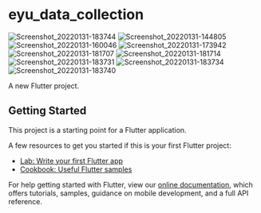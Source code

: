 # eyu_data_collection


![Screenshot_20220131-183744](https://user-images.githubusercontent.com/70751963/152124512-77d7d739-5baa-4ae1-9f36-9e736dce9c98.png)
![Screenshot_20220131-144805](https://user-images.githubusercontent.com/70751963/152124521-f4f78d12-6163-40c2-9be7-9cafa42b47d7.png)
![Screenshot_20220131-160046](https://user-images.githubusercontent.com/70751963/152124524-717bc5d1-72f7-4fc1-a80b-281183dca43a.png)
![Screenshot_20220131-173942](https://user-images.githubusercontent.com/70751963/152124536-0d96ac2d-f569-40f0-b67e-00da3e0265c9.png)
![Screenshot_20220131-181707](https://user-images.githubusercontent.com/70751963/152124538-cf9fa5a0-068f-4006-9da5-95bd82c83baa.png)
![Screenshot_20220131-181714](https://user-images.githubusercontent.com/70751963/152124542-fdb0aeea-543f-4d79-96b6-d52435435cf5.png)
![Screenshot_20220131-183731](https://user-images.githubusercontent.com/70751963/152124555-3378e960-8c94-4959-bb47-75fabb770ab2.png)
![Screenshot_20220131-183734](https://user-images.githubusercontent.com/70751963/152124558-f461b323-09d0-44be-a16a-0c245d52df52.png)
![Screenshot_20220131-183740](https://user-images.githubusercontent.com/70751963/152124560-f47742af-5a49-4149-9986-8a7832e06686.png)

A new Flutter project.

## Getting Started

This project is a starting point for a Flutter application.

A few resources to get you started if this is your first Flutter project:

- [Lab: Write your first Flutter app](https://flutter.dev/docs/get-started/codelab)
- [Cookbook: Useful Flutter samples](https://flutter.dev/docs/cookbook)

For help getting started with Flutter, view our
[online documentation](https://flutter.dev/docs), which offers tutorials,
samples, guidance on mobile development, and a full API reference.
